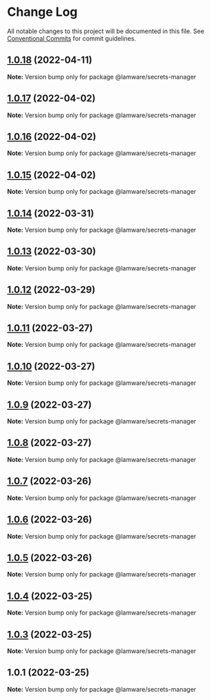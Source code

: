# Change Log

All notable changes to this project will be documented in this file.
See [Conventional Commits](https://conventionalcommits.org) for commit guidelines.

## [1.0.18](https://github.com/evilkiwi/lamware/compare/@lamware/secrets-manager@1.0.17...@lamware/secrets-manager@1.0.18) (2022-04-11)

**Note:** Version bump only for package @lamware/secrets-manager





## [1.0.17](https://github.com/evilkiwi/lamware/compare/@lamware/secrets-manager@1.0.16...@lamware/secrets-manager@1.0.17) (2022-04-02)

**Note:** Version bump only for package @lamware/secrets-manager





## [1.0.16](https://github.com/evilkiwi/lamware/compare/@lamware/secrets-manager@1.0.15...@lamware/secrets-manager@1.0.16) (2022-04-02)

**Note:** Version bump only for package @lamware/secrets-manager





## [1.0.15](https://github.com/evilkiwi/lamware/compare/@lamware/secrets-manager@1.0.14...@lamware/secrets-manager@1.0.15) (2022-04-02)

**Note:** Version bump only for package @lamware/secrets-manager





## [1.0.14](https://github.com/evilkiwi/lamware/compare/@lamware/secrets-manager@1.0.13...@lamware/secrets-manager@1.0.14) (2022-03-31)

**Note:** Version bump only for package @lamware/secrets-manager





## [1.0.13](https://github.com/evilkiwi/lamware/compare/@lamware/secrets-manager@1.0.12...@lamware/secrets-manager@1.0.13) (2022-03-30)

**Note:** Version bump only for package @lamware/secrets-manager





## [1.0.12](https://github.com/evilkiwi/lamware/compare/@lamware/secrets-manager@1.0.11...@lamware/secrets-manager@1.0.12) (2022-03-29)

**Note:** Version bump only for package @lamware/secrets-manager





## [1.0.11](https://github.com/evilkiwi/lamware/compare/@lamware/secrets-manager@1.0.10...@lamware/secrets-manager@1.0.11) (2022-03-27)

**Note:** Version bump only for package @lamware/secrets-manager





## [1.0.10](https://github.com/evilkiwi/lamware/compare/@lamware/secrets-manager@1.0.9...@lamware/secrets-manager@1.0.10) (2022-03-27)

**Note:** Version bump only for package @lamware/secrets-manager





## [1.0.9](https://github.com/evilkiwi/lamware/compare/@lamware/secrets-manager@1.0.8...@lamware/secrets-manager@1.0.9) (2022-03-27)

**Note:** Version bump only for package @lamware/secrets-manager





## [1.0.8](https://github.com/evilkiwi/lamware/compare/@lamware/secrets-manager@1.0.7...@lamware/secrets-manager@1.0.8) (2022-03-27)

**Note:** Version bump only for package @lamware/secrets-manager





## [1.0.7](https://github.com/evilkiwi/lamware/compare/@lamware/secrets-manager@1.0.6...@lamware/secrets-manager@1.0.7) (2022-03-26)

**Note:** Version bump only for package @lamware/secrets-manager





## [1.0.6](https://github.com/evilkiwi/lamware/compare/@lamware/secrets-manager@1.0.5...@lamware/secrets-manager@1.0.6) (2022-03-26)

**Note:** Version bump only for package @lamware/secrets-manager





## [1.0.5](https://github.com/evilkiwi/lamware/compare/@lamware/secrets-manager@1.0.4...@lamware/secrets-manager@1.0.5) (2022-03-26)

**Note:** Version bump only for package @lamware/secrets-manager





## [1.0.4](https://github.com/evilkiwi/lamware/compare/@lamware/secrets-manager@1.0.3...@lamware/secrets-manager@1.0.4) (2022-03-25)

**Note:** Version bump only for package @lamware/secrets-manager





## [1.0.3](https://github.com/evilkiwi/lamware/compare/@lamware/secrets-manager@1.0.1...@lamware/secrets-manager@1.0.3) (2022-03-25)

**Note:** Version bump only for package @lamware/secrets-manager





## 1.0.1 (2022-03-25)

**Note:** Version bump only for package @lamware/secrets-manager
